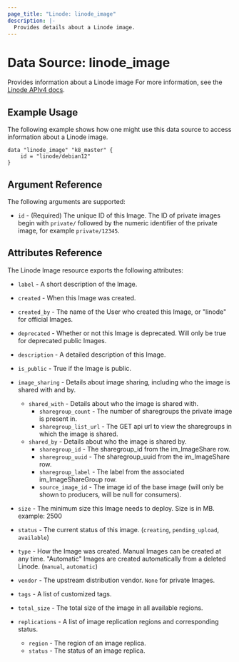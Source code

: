 ```yaml
---
page_title: "Linode: linode_image"
description: |-
  Provides details about a Linode image.
---
```


# Data Source: linode\_image

Provides information about a Linode image
For more information, see the [Linode APIv4 docs](https://techdocs.akamai.com/linode-api/reference/get-image).

## Example Usage

The following example shows how one might use this data source to access information about a Linode image.

```hcl
data "linode_image" "k8_master" {
    id = "linode/debian12"
}
```

## Argument Reference

The following arguments are supported:

* `id` - (Required) The unique ID of this Image.  The ID of private images begin with `private/` followed by the numeric identifier of the private image, for example `private/12345`.

## Attributes Reference

The Linode Image resource exports the following attributes:

* `label` - A short description of the Image.

* `created` - When this Image was created.

* `created_by` - The name of the User who created this Image, or "linode" for official Images.

* `deprecated` - Whether or not this Image is deprecated. Will only be true for deprecated public Images.

* `description` - A detailed description of this Image.

* `is_public` - True if the Image is public.

* `image_sharing` - Details about image sharing, including who the image is shared with and by.
  * `shared_with` - Details about who the image is shared with.
    * `sharegroup_count` - The number of sharegroups the private image is present in.
    * `sharegroup_list_url` - The GET api url to view the sharegroups in which the image is shared.
  * `shared_by` - Details about who the image is shared by.
    * `sharegroup_id` - The sharegroup_id from the im_ImageShare row.
    * `sharegroup_uuid` - The sharegroup_uuid from the im_ImageShare row.
    * `sharegroup_label` - The label from the associated im_ImageShareGroup row.
    * `source_image_id` - The image id of the base image (will only be shown to producers, will be null for consumers).

* `size` - The minimum size this Image needs to deploy. Size is in MB. example: 2500

* `status` - The current status of this image. (`creating`, `pending_upload`, `available`)

* `type` - How the Image was created. Manual Images can be created at any time. "Automatic" Images are created automatically from a deleted Linode. (`manual`, `automatic`)

* `vendor` - The upstream distribution vendor. `None` for private Images.

* `tags` - A list of customized tags.

* `total_size` - The total size of the image in all available regions.

* `replications` - A list of image replication regions and corresponding status.
  * `region` - The region of an image replica.
  * `status` - The status of an image replica.
